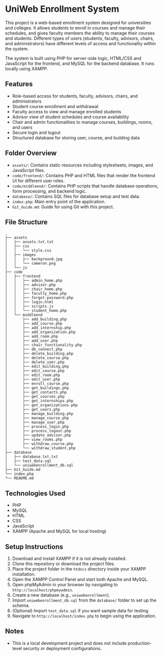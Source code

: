 # UniWeb Enrollment System

This project is a web-based enrollment system designed for universities and colleges. It allows students to enroll in courses and manage their schedules, and gives faculty members the ability to manage their courses and students. Different types of users (students, faculty, advisors, chairs, and administrators) have different levels of access and functionality within the system.

The system is built using PHP for server-side logic, HTML/CSS and JavaScript for the frontend, and MySQL for the backend database. It runs locally using XAMPP.

## Features

- Role-based access for students, faculty, advisors, chairs, and administrators
- Student course enrollment and withdrawal
- Faculty access to view and manage enrolled students
- Advisor view of student schedules and course availability
- Chair and admin functionalities to manage courses, buildings, rooms, and users
- Secure login and logout
- Structured database for storing user, course, and building data

## Folder Overview

- `assets/`: Contains static resources including stylesheets, images, and JavaScript files.
- `code/frontend/`: Contains PHP and HTML files that render the frontend UI for different user roles.
- `code/middleend/`: Contains PHP scripts that handle database operations, form processing, and backend logic.
- `database/`: Contains SQL files for database setup and test data.
- `index.php`: Main entry point of the application.
- `Git_Guide.md`: Guide for using Git with this project.

## File Structure

```plaintext
.
├── assets
│   ├── assets.txt.txt
│   ├── css
│   │   └── style.css
│   ├── images
│   │   ├── background.jpg
│   │   └── cameron.png
│   └── js
├── code
│   ├── frontend
│   │   ├── admin_home.php
│   │   ├── advisor.php
│   │   ├── chair_home.php
│   │   ├── faculty_home.php
│   │   ├── forgot-password.php
│   │   ├── login.html
│   │   ├── scripts.js
│   │   └── student_home.php
│   └── middleend
│       ├── add_building.php
│       ├── add_course.php
│       ├── add_internship.php
│       ├── add_organization.php
│       ├── add_room.php
│       ├── add_user.php
│       ├── chair_functionality.php
│       ├── db_connect.php
│       ├── delete_building.php
│       ├── delete_course.php
│       ├── delete_user.php
│       ├── edit_building.php
│       ├── edit_course.php
│       ├── edit_room.php
│       ├── edit_user.php
│       ├── enroll_course.php
│       ├── get_buildings.php
│       ├── get_contacts.php
│       ├── get_courses.php
│       ├── get_internships.php
│       ├── get_organizations.php
│       ├── get_users.php
│       ├── manage_building.php
│       ├── manage_course.php
│       ├── manage_user.php
│       ├── process_login.php
│       ├── process_logout.php
│       ├── update_advisor.php
│       ├── view_rooms.php
│       ├── withdraw_course.php
│       └── withdraw_student.php
├── database
│   ├── database.txt.txt
│   ├── test_data.sql
│   └── uniwebenrollment_db.sql
├── Git_Guide.md
└── index.php
└── README.md
```

## Technologies Used

- PHP
- MySQL
- HTML
- CSS
- JavaScript
- XAMPP (Apache and MySQL for local hosting)

## Setup Instructions

1. Download and install XAMPP if it is not already installed.
2. Clone this repository or download the project files.
3. Place the project folder in the `htdocs` directory inside your XAMPP installation.
4. Open the XAMPP Control Panel and start both Apache and MySQL.
5. Open phpMyAdmin in your browser by navigating to `http://localhost/phpmyadmin`.
6. Create a new database (e.g., `uniwebenrollment`).
7. Import `uniwebenrollment_db.sql` from the `database/` folder to set up the schema.
8. (Optional) Import `test_data.sql` if you want sample data for testing.
9. Navigate to `http://localhost/index.php` to begin using the application.

## Notes
- This is a local development project and does not include production-level security or deployment configurations.
